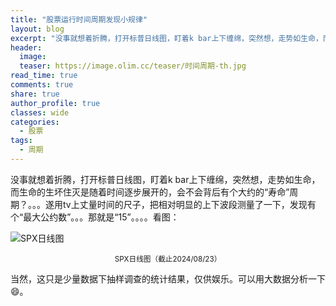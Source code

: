 ```yaml
---
title: "股票运行时间周期发现小规律"
layout: blog
excerpt: "没事就想着折腾，打开标普日线图，盯着k bar上下缠绵，突然想，走势如生命，而生命的生坏住灭是随着时间逐步展开的，会不会背后有个大约的“寿命”周期？"
header:
  image: 
  teaser: https://image.olim.cc/teaser/时间周期-th.jpg
read_time: true
comments: true
share: true
author_profile: true
classes: wide
categories:
  - 股票
tags:
  - 周期
---
```


没事就想着折腾，打开标普日线图，盯着k bar上下缠绵，突然想，走势如生命，而生命的生坏住灭是随着时间逐步展开的，会不会背后有个大约的“寿命”周期？。。。遂用tv上丈量时间的尺子，把相对明显的上下波段测量了一下，发现有个“最大公约数”。。。那就是“15”。。。。看图：

![SPX日线图](https://image.olim.cc/2024b/时间周期.jpg)
<small><center>SPX日线图（截止2024/08/23）</center></small>

当然，这只是少量数据下抽样调查的统计结果，仅供娱乐。可以用大数据分析一下😄。
